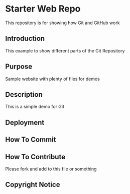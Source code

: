 # Starter Web Repo

This repository is for showing how Git and GitHub work

## Introduction

This example to show different parts of the Git Repository

## Purpose

Sample website with plenty of files for demos

## Description

This is a simple demo for Git

## Deployment

## How To Commit

## How To Contribute

Please fork and add to this file or something

## Copyright Notice


